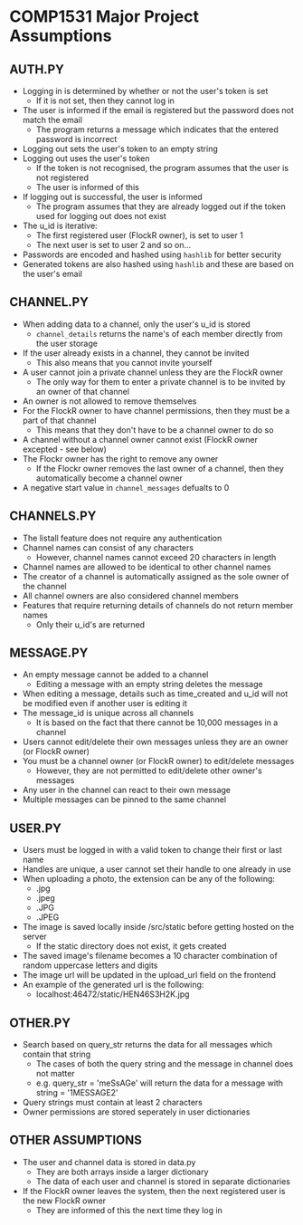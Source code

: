 # COMP1531 Major Project Assumptions

## AUTH.PY

* Logging in is determined by whether or not the user's token is set
    * If it is not set, then they cannot log in
* The user is informed if the email is registered but the password does not match the email
    * The program returns a message which indicates that the entered password is incorrect
* Logging out sets the user's token to an empty string
* Logging out uses the user's token
    * If the token is not recognised, the program assumes that the user is not registered
    * The user is informed of this
* If logging out is successful, the user is informed
    * The program assumes that they are already logged out if the token used for logging out does not exist
* The u_id is iterative:
    * The first registered user (FlockR owner), is set to user 1
    * The next user is set to user 2 and so on...
* Passwords are encoded and hashed using `hashlib` for better security
* Generated tokens are also hashed using `hashlib` and these are based on the user's email


## CHANNEL.PY

* When adding data to a channel, only the user's u_id is stored
    * `channel_details` returns the name's of each member directly from the user storage
* If the user already exists in a channel, they cannot be invited
    * This also means that you cannot invite yourself
* A user cannot join a private channel unless they are the FlockR owner
    * The only way for them to enter a private channel is to be invited by an owner of that channel
* An owner is not allowed to remove themselves
* For the FlockR owner to have channel permissions, then they must be a part of that channel
    * This means that they don't have to be a channel owner to do so
* A channel without a channel owner cannot exist (FlockR owner excepted - see below)
* The Flockr owner has the right to remove any owner
    * If the Flockr owner removes the last owner of a channel, then they automatically become a channel owner
* A negative start value in `channel_messages` defualts to 0


## CHANNELS.PY

* The listall feature does not require any authentication
* Channel names can consist of any characters
    * However, channel names cannot exceed 20 characters in length
* Channel names are allowed to be identical to other channel names
* The creator of a channel is automatically assigned as the sole owner of the channel
* All channel owners are also considered channel members
* Features that require returning details of channels do not return member names
    * Only their u_id's are returned


## MESSAGE.PY

* An empty message cannot be added to a channel
    * Editing a message with an empty string deletes the message
* When editing a message, details such as time_created and u_id will not be modified even if another user is editing it
* The message_id is unique across all channels
    * It is based on the fact that there cannot be 10,000 messages in a channel
* Users cannot edit/delete their own messages unless they are an owner (or FlockR owner)
* You must be a channel owner (or FlockR owner) to edit/delete messages
    * However, they are not permitted to edit/delete other owner's messages
* Any user in the channel can react to their own message
* Multiple messages can be pinned to the same channel


## USER.PY

* Users must be logged in with a valid token to change their first or last name
* Handles are unique, a user cannot set their handle to one already in use
* When uploading a photo, the extension can be any of the following:
    * .jpg
    * .jpeg
    * .JPG
    * .JPEG
* The image is saved locally inside /src/static before getting hosted on the server
    * If the static directory does not exist, it gets created
* The saved image's filename becomes a 10 character combination of random uppercase letters and digits
* The image url will be updated in the upload_url field on the frontend
* An example of the generated url is the following:
    * localhost:46472/static/HEN46S3H2K.jpg


## OTHER.PY

* Search based on query_str returns the data for all messages which contain that string
    * The cases of both the query string and the message in channel does not matter
    * e.g. query_str = 'meSsAGe' will return the data for a message with string = '1MESSAGE2'
* Query strings must contain at least 2 characters
* Owner permissions are stored seperately in user dictionaries

## OTHER ASSUMPTIONS

* The user and channel data is stored in data.py
    * They are both arrays inside a larger dictionary
    * The data of each user and channel is stored in separate dictionaries
* If the FlockR owner leaves the system, then the next registered user is the new FlockR owner
    * They are informed of this the next time they log in